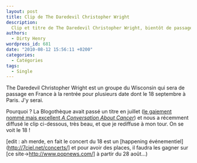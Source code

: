 ```yaml
---
layout: post
title: Clip de The Daredevil Christopher Wright
description:
  Clip et titre de The Daredevil Christopher Wright, bientôt de passage à Paris.
authors:
  - Dirty Henry
wordpress_id: 681
date: "2010-08-12 15:56:11 +0200"
categories:
  - Catégories
tags:
  - Single
---
```


The Daredevil Christopher Wright est un groupe du Wisconsin qui sera de passage
en France à la rentrée pour plusieurs date dont le 18 septembre à Paris. J'y
serai.

Pourquoi ? La Blogothèque avait passé un titre en juillet
([le gaiement nommé mais excellent _A Conversation About Cancer_](http://www.blogotheque.net/In-Deference))
et nous a récemment diffusé le clip ci-dessous, très beau, et que je rediffuse à
mon tour. On se voit le 18 !

[edit : ah merde, en fait le concert du 18 est un [happening
événementiel](http://7ciel.net/concerts/] et pour avoir des places, il faudra
les gagner sur [ce site->http://www.popnews.com/] à partir du 28 août…)

<object width="500" height="375"><param name="allowfullscreen" value="true" /><param name="allowscriptaccess" value="always" /><param name="movie" value="http://vimeo.com/moogaloop.swf?clip_id=13206073&server=vimeo.com&show_title=0&show_byline=0&show_portrait=0&color=59a5d1&fullscreen=1&autoplay=0&loop=0" /><embed src="http://vimeo.com/moogaloop.swf?clip_id=13206073&server=vimeo.com&show_title=0&show_byline=0&show_portrait=0&color=59a5d1&fullscreen=1&autoplay=0&loop=0" type="application/x-shockwave-flash" allowfullscreen="true" allowscriptaccess="always" width="500" height="375"></embed></object>
